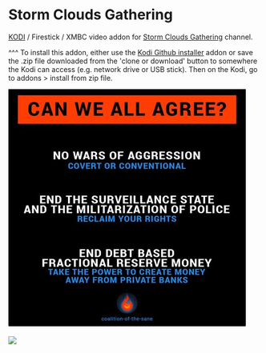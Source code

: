 # Storm Clouds Gathering

<a href="www.kodi.tv">KODI</a> / Firestick / XMBC video addon for <a href="http://stormcloudsgathering.com">Storm Clouds Gathering</a> channel.<br>

^^^ To install this addon, either use the <a href="https://www.tvaddons.co/github-browser-kodi/">Kodi Github installer</a> addon or save the .zip file downloaded from the 'clone or download' button to somewhere the Kodi can access (e.g. network drive or USB stick). Then on the Kodi, go to addons > install from zip file.<br>

![alt text](https://raw.githubusercontent.com/leopheard/stormcloudsgathering/master/resources/media/screen1.jpg)<br>
<br><a href="http://www.kodi.tv"><img src="https://kodi.tv/sites/default/files/page/field_image/about--devices.jpg">

